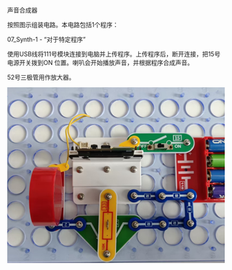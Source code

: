 声音合成器

按照图示组装电路。本电路包括1个程序：

07_Synth-1 - “对于特定程序”

使用USB线将111号模块连接到电脑并上传程序。上传程序后，断开连接，把15号电源开关拨到ON
位置。喇叭会开始播放声音，并根据程序合成声音。

52号三极管用作放大器。

![](080p1.jpg)